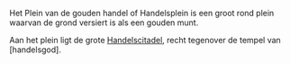 Het Plein van de gouden handel of Handelsplein is een groot rond plein waarvan de grond versiert is als een gouden munt.

Aan het plein ligt de grote [Handelscitadel](../Tar%20Neôl/Handelscitadel.md), recht tegenover de tempel van [handelsgod].

